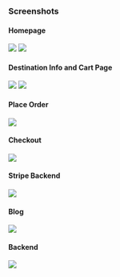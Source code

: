 ### Screenshots

#### Homepage
<p float="left">
  <img src="https://github.com/muchaisam/Tours-Travel/blob/master/screenshots/6.png" width="auto" />
  <img src="https://github.com/muchaisam/Tours-Travel/blob/master/screenshots/7.png" width="auto" /> 
</p>

#### Destination Info and Cart Page
<p float="left">
  <img src="https://github.com/muchaisam/Tours-Travel/blob/master/screenshots/1.png" width="auto" />
  <img src="https://github.com/muchaisam/Tours-Travel/blob/master/screenshots/2.png" width="auto" /> 
</p>

#### Place Order
<p float="left">
  <img src="https://github.com/muchaisam/Tours-Travel/blob/master/screenshots/3.png" width="auto" />
</p>

#### Checkout
<p float="left">
  <img src="https://github.com/muchaisam/Tours-Travel/blob/master/screenshots/4.png" width="auto" />
</p>

#### Stripe Backend
<p float="left">
  <img src="https://github.com/muchaisam/Tours-Travel/blob/master/screenshots/5.png" width="auto" />
</p>

#### Blog
<p float="left">
  <img src="https://github.com/muchaisam/Tours-Travel/blob/master/screenshots/8.png" width="auto" />
</p>

#### Backend
<p float="left">
  <img src="https://github.com/muchaisam/Tours-Travel/blob/master/screenshots/b.png" width="auto" />
</p>


